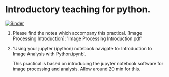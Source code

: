 # Introductory teaching for python.

[![Binder](https://mybinder.org/badge.svg)](https://mybinder.org/v2/gh/dwaithe/model-training/master?filepath=Introduction%20to%20Image%20Analysis%20with%20Python.ipynb)

1) Please find the notes which accompany this practical. [Image Processing Introduction]: 'Image Processing Introduction.pdf'

2) 'Using your jupyter (ipython) notebook navigate to: Introduction to Image Analysis with Python.ipynb'.

     This practical is based on introducing the jupyter notebook software for image processing and analysis. Allow around 20 min for this.